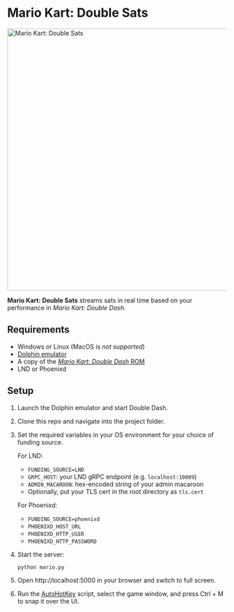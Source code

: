 # Mario Kart: Double Sats

<img src="https://i.imgur.com/xOA0P7T.png" alt="Mario Kart: Double Sats" width="600">

**Mario Kart: Double Sats** streams sats in real time based on your performance in *Mario Kart: Double Dash*.

## Requirements

- Windows or Linux (MacOS is _not supported_)
- [Dolphin emulator](https://dolphin-emu.org/download/)
- A copy of the [*Mario Kart: Double Dash* ROM](https://romsfun.com/download/mario-kart-double-dash-27533/6)
- LND or Phoenixd

## Setup

1. Launch the Dolphin emulator and start Double Dash.
   
2. Clone this repo and navigate into the project folder.

3. Set the required variables in your OS environment for your choice of funding source.

   For LND:
   - `FUNDING_SOURCE=LND`
   - `GRPC_HOST`: your LND gRPC endpoint (e.g. `localhost:10009`)
   - `ADMIN_MACAROON`: hex-encoded string of your admin macaroon
   - Optionally, put your TLS cert in the root directory as `tls.cert`

   For Phoenixd:
   - `FUNDING_SOURCE=phoenixd`
   - `PHOENIXD_HOST_URL`
   - `PHOENIXD_HTTP_USER`
   - `PHOENIXD_HTTP_PASSWORD`
  
5. Start the server:
   ```bash
   python mario.py
   
6. Open http://localhost:5000 in your browser and switch to full screen.

7. Run the [AutoHotKey](https://www.autohotkey.com/) script, select the game window, and press Ctrl + M to snap it over the UI.
